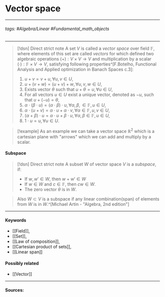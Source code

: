 # Vector space
***
###### tags: #Algebra/Linear #Fundamental_math_objects  
***
>[!dsn] Direct strict note
> A set $V$ is called a *vector space* over field $\mathbb{F}$, where elements of this set are called *vectors* for which defined two algebraic operations $(+):V\times V\to V$ and multiplication by a scalar $(\cdot):\mathbb{F}\times V\to V$, satisfying following properties^[F.Botelho, Functional Analysis and Applied optimization in Banach Spaces с.3]: 
>1. $u+v=v+u,\forall u,v\in U$,
>2. $u+(v+w)=(u+v)+w,\forall u,v,w\in U$,
>3. Exists vector $\theta$ such that $u+\theta=u,\forall u\in U$,
>4. For all vectors $u\in U$ exist a unique vector, denoted as $-u$, such that $u+(-u)=\theta$,
>5. $\alpha\cdot(\beta\cdot u)=(\alpha\cdot\beta)\cdot u,\forall\alpha,\beta,\in\mathbb{F},u\in U$,
>6. $\alpha\cdot(u+v)=\alpha\cdot u+\alpha\cdot v,\forall\alpha\in\mathbb{F},u,v\in U$,
>7. $(\alpha+\beta)\cdot u=\alpha\cdot u+\beta\cdot u,\forall\alpha,\beta\in\mathbb{F},u\in U$,
>8. $1\cdot u=u,\forall u\in U$.


>[!example] 
>As an example we can take a vector space $\mathbb{R}^{2}$ which is a cartesian plane with "arrows" which we can add and multiply by a scalar.

#### Subspace
>[!dsn] Direct strict note
>A subset $W$ of vector space $V$ is a *subspace*, if:
>- If $w,w'\in W$, then $w+w'\in W$
>- If $w\in W$ and $c\in\mathbb{F}$, then $cw\in W$.
>- The zero vector $\theta$ is in $W$.

>Also $W\subset V$ is a subspace if any linear combination(span) of elements from $W$ is in $W$.^[Michael Artin - "Algebra, 2nd edition"]
***
#### Keywords
- [[Field]],
- [[Set]],
- [[Law of composition]],
- [[Cartesian product of sets]],
- [[Linear span]]
#### Possibly related
- [[Vector]]
***
#### Sources: